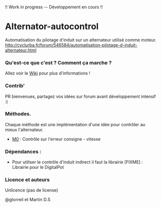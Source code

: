 !! Work in progress -- Développement en cours !!

# Alternator-autocontrol 

Automatisation du pilotage d'induit sur un alternateur utilisé comme moteur. 
http://cyclurba.fr/forum/546584/automatisation-pilotage-d-induit-alternateur.html

### Qu'est-ce que c'est ? Comment ça marche ? 
Allez voir le [Wiki](https://github.com/GTorreil/Alternator-autocontrol/wiki/Accueil) pour plus d'informations ! 

### Contrib' 

PR bienvenues, partagez vos idées sur forum avant développement intensif :)

### Méthodes. 
Chaque méthode est une implémentation d'une idée pour contrôler au mieux l'alternateur. 
- [M0](methodes/M0/readme.md) : Contrôle sur l'erreur consigne - vitesse

### Dépendances :
- Pour utiliser le contrôle d'induit indirect il faut la librairie [FIXME] : Librairie pour le DigitalPot

### Licence et auteurs

Unlicence (pas de license)

@gtorreil et Martin D.S
